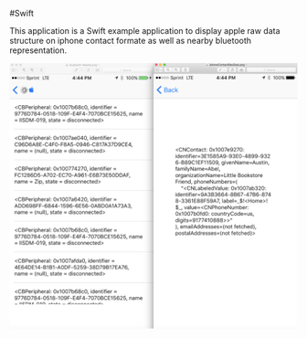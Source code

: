 #Swift

This application is a Swift example application to display apple raw data structure on iphone contact formate as well as nearby bluetooth representation. 

![image](sampleRawData.png)
